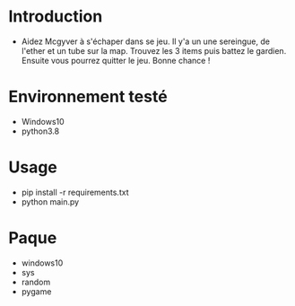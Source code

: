 # Introduction
- Aidez Mcgyver à s'échaper dans se jeu. Il y'a un une sereingue, de l'ether et un tube sur la map.
Trouvez les 3 items puis battez le gardien. Ensuite vous pourrez quitter le jeu. Bonne chance !

# Environnement testé
- Windows10
- python3.8

# Usage
- pip install -r requirements.txt
- python main.py

# Paque
- windows10
- sys
- random
- pygame